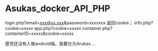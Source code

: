 # Asukas_docker_API_PHP

login.php?email=xxx@xx.xxx&password=xxxxxxx
返回cookie；
info.php?cookie=xxxxx
app.php?cookie=xxxxx
container.php?containerID=xxxxx&cookie=xxxxx

感觉还没有人做android端，我要壮大Arukas....


